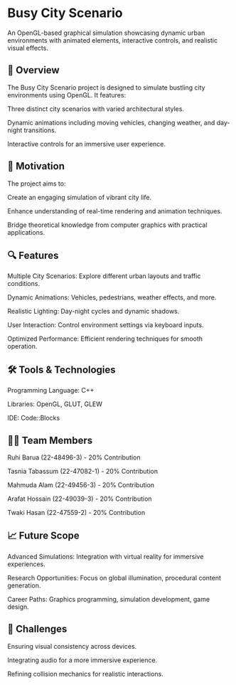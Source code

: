 # **Busy City Scenario**

An OpenGL-based graphical simulation showcasing dynamic urban environments with animated elements, interactive controls, and realistic visual effects.

## 🚀 Overview

The Busy City Scenario project is designed to simulate bustling city environments using OpenGL. It features:

Three distinct city scenarios with varied architectural styles.

Dynamic animations including moving vehicles, changing weather, and day-night transitions.

Interactive controls for an immersive user experience.

## 🎯 Motivation

The project aims to:

Create an engaging simulation of vibrant city life.

Enhance understanding of real-time rendering and animation techniques.

Bridge theoretical knowledge from computer graphics with practical applications.

## 🔍 Features

Multiple City Scenarios: Explore different urban layouts and traffic conditions.

Dynamic Animations: Vehicles, pedestrians, weather effects, and more.

Realistic Lighting: Day-night cycles and dynamic shadows.

User Interaction: Control environment settings via keyboard inputs.

Optimized Performance: Efficient rendering techniques for smooth operation.

## 🛠️ Tools & Technologies

Programming Language: C++

Libraries: OpenGL, GLUT, GLEW

IDE: Code::Blocks

## 👩‍💻 Team Members

Ruhi Barua (22-48496-3) - 20% Contribution

Tasnia Tabassum (22-47082-1) - 20% Contribution

Mahmuda Alam (22-49456-3) - 20% Contribution

Arafat Hossain (22-49039-3) - 20% Contribution

Twaki Hasan (22-47559-2) - 20% Contribution

## 📈 Future Scope

Advanced Simulations: Integration with virtual reality for immersive experiences.

Research Opportunities: Focus on global illumination, procedural content generation.

Career Paths: Graphics programming, simulation development, game design.

## 🚧 Challenges

Ensuring visual consistency across devices.

Integrating audio for a more immersive experience.

Refining collision mechanics for realistic interactions.


